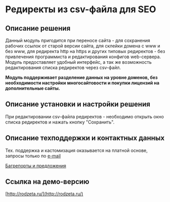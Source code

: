 ﻿
# Редиректы из csv-файла для SEO

## Описание решения

Данный модуль пригодится при переносе сайта - для сохранения рабочих ссылок от старой версии сайта, для склейки домена с www и без www, для редиректа http на https и других типовых редиректов - без привлечения программиста и редактирования конфигов web-сервера. Модуль предоставляет удобный интерфейс, а так же возможность редактирования списка редиректов через csv-файл.

**Модуль поддерживает разделение данных на уровне доменов, без необходимости настройки многосайтовости и покупки лицензий на дополнительные сайты.**

## Описание установки и настройки решения

При редактировании csv-файла редиректов - необходимо открыть окно списка редиректов и нажать кнопку "Сохранить".

## Описание техподдержки и контактных данных

Тех. поддержка и кастомизация оказывается на платной основе, запросы только по [e-mail](mailto:rivetweb@yandex.ru)

[Багрепорты и предложения](https://github.com/rivetweb/rodzeta.redirect/issues)

## Ссылка на демо-версию

[http://rodzeta.ru/](http://rodzeta.ru/)
